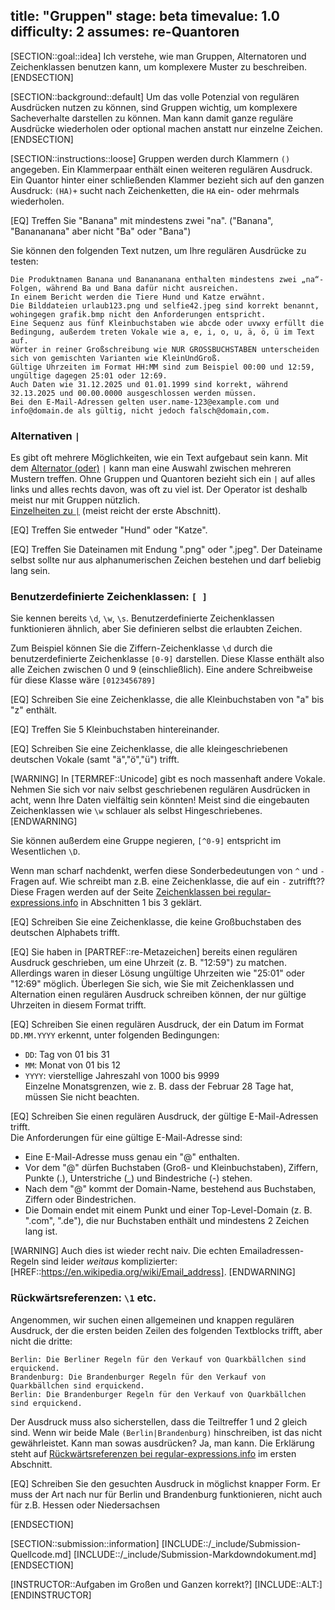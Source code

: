 title: "Gruppen"
stage: beta
timevalue: 1.0
difficulty: 2
assumes: re-Quantoren
---

[SECTION::goal::idea]
Ich verstehe, wie man Gruppen, Alternatoren und Zeichenklassen benutzen kann, um komplexere
Muster zu beschreiben.
[ENDSECTION]


[SECTION::background::default]
Um das volle Potenzial von regulären Ausdrücken nutzen zu können, sind Gruppen wichtig, um
komplexere Sacheverhalte darstellen zu können.
Man kann damit ganze reguläre Ausdrücke wiederholen oder optional machen anstatt nur einzelne Zeichen.
[ENDSECTION]


[SECTION::instructions::loose]
Gruppen werden durch Klammern `()` angegeben.
Ein Klammerpaar enthält einen weiteren regulären Ausdruck.
Ein Quantor hinter einer schließenden Klammer bezieht sich auf den ganzen Ausdruck:
`(HA)+` sucht nach Zeichenketten, die `HA` ein- oder mehrmals wiederholen.

[EQ] Treffen Sie "Banana" mit mindestens zwei "na". 
("Banana", "Banananana" aber nicht "Ba" oder "Bana")

Sie können den folgenden Text nutzen, um Ihre regulären Ausdrücke zu testen:
```
Die Produktnamen Banana und Banananana enthalten mindestens zwei „na“-Folgen, während Ba und Bana dafür nicht ausreichen.  
In einem Bericht werden die Tiere Hund und Katze erwähnt.  
Die Bilddateien urlaub123.png und selfie42.jpeg sind korrekt benannt, wohingegen grafik.bmp nicht den Anforderungen entspricht.  
Eine Sequenz aus fünf Kleinbuchstaben wie abcde oder uvwxy erfüllt die Bedingung, außerdem treten Vokale wie a, e, i, o, u, ä, ö, ü im Text auf.  
Wörter in reiner Großschreibung wie NUR GROSSBUCHSTABEN unterscheiden sich von gemischten Varianten wie KleinUndGroß.  
Gültige Uhrzeiten im Format HH:MM sind zum Beispiel 00:00 und 12:59, ungültige dagegen 25:01 oder 12:69.  
Auch Daten wie 31.12.2025 und 01.01.1999 sind korrekt, während 32.13.2025 und 00.00.0000 ausgeschlossen werden müssen.  
Bei den E-Mail-Adressen gelten user.name-123@example.com und info@domain.de als gültig, nicht jedoch falsch@domain,com.
```
<!-- time estimate: 10 min -->


### Alternativen `|`

Es gibt oft mehrere Möglichkeiten, wie ein Text aufgebaut sein kann. Mit dem 
[Alternator (oder)](https://www.regular-expressions.info/alternation.html)
`|` kann man eine Auswahl zwischen mehreren Mustern treffen.
Ohne Gruppen und Quantoren bezieht sich ein `|` auf alles links und alles rechts davon,
was oft zu viel ist.
Der Operator ist deshalb meist nur mit Gruppen nützlich.  
[Einzelheiten zu `|`](https://www.regular-expressions.info/alternation.html) (meist reicht der erste Abschnitt).

[EQ] Treffen Sie entweder "Hund" oder "Katze".

[EQ] Treffen Sie Dateinamen mit Endung ".png" oder ".jpeg".
Der Dateiname selbst sollte nur aus alphanumerischen Zeichen bestehen und darf beliebig lang sein.
<!-- time estimate: 10 min -->


### Benutzerdefinierte Zeichenklassen: `[ ]`

Sie kennen bereits `\d`, `\w`, `\s`.
Benutzerdefinierte Zeichenklassen funktionieren ähnlich, aber Sie
definieren selbst die erlaubten Zeichen.

Zum Beispiel können Sie die Ziffern-Zeichenklasse `\d` durch die benutzerdefinierte Zeichenklasse
`[0-9]` darstellen.
Diese Klasse enthält also alle Zeichen zwischen 0 und 9 (einschließlich).
Eine andere Schreibweise für diese Klasse wäre `[0123456789]`

[EQ] Schreiben Sie eine Zeichenklasse, die alle Kleinbuchstaben von "a" bis "z" enthält.

[EQ] Treffen Sie 5 Kleinbuchstaben hintereinander.

[EQ] Schreiben Sie eine Zeichenklasse, die alle kleingeschriebenen deutschen Vokale (samt "ä","ö","ü") trifft.

[WARNING]
In [TERMREF::Unicode] gibt es noch massenhaft andere Vokale.
Nehmen Sie sich vor naiv selbst geschriebenen regulären Ausdrücken in acht,
wenn Ihre Daten vielfältig sein könnten!
Meist sind die eingebauten Zeichenklassen wie `\w` schlauer als selbst Hingeschriebenes.
[ENDWARNING]

Sie können außerdem eine Gruppe negieren, `[^0-9]` entspricht im Wesentlichen `\D`.

Wenn man scharf nachdenkt, werfen diese Sonderbedeutungen von `^` und `-` Fragen auf.
Wie schreibt man z.B. eine Zeichenklasse, die auf ein `-` zutrifft??  
Diese Fragen werden auf der Seite
[Zeichenklassen bei regular-expressions.info](https://www.regular-expressions.info/charclass.html)
in Abschnitten 1 bis 3 geklärt.

[EQ] Schreiben Sie eine Zeichenklasse, die keine Großbuchstaben des deutschen Alphabets trifft.

[EQ] Sie haben in [PARTREF::re-Metazeichen] bereits einen regulären Ausdruck geschrieben, um eine
Uhrzeit (z. B. "12:59") zu matchen.
Allerdings waren in dieser Lösung ungültige Uhrzeiten wie "25:01" oder "12:69" möglich.
Überlegen Sie sich, wie Sie mit Zeichenklassen und Alternation einen regulären Ausdruck schreiben können, 
der nur gültige Uhrzeiten in diesem Format trifft.

[EQ] Schreiben Sie einen regulären Ausdruck, der ein Datum im Format `DD.MM.YYYY` erkennt, unter folgenden Bedingungen:     
- `DD`: Tag von 01 bis 31       
- `MM`: Monat von 01 bis 12       
- `YYYY`: vierstellige Jahreszahl von 1000 bis 9999     
Einzelne Monatsgrenzen, wie z. B. dass der Februar 28 Tage hat, müssen Sie nicht beachten.

[EQ] Schreiben Sie einen regulären Ausdruck, der gültige E-Mail-Adressen trifft.  
Die Anforderungen für eine gültige E-Mail-Adresse sind:
- Eine E-Mail-Adresse muss genau ein "@" enthalten.     
- Vor dem "@" dürfen Buchstaben (Groß- und Kleinbuchstaben), Ziffern, Punkte (.), Unterstriche (_) und Bindestriche (-) stehen.          
- Nach dem "@" kommt der Domain-Name, bestehend aus Buchstaben, Ziffern oder Bindestrichen.         
- Die Domain endet mit einem Punkt und einer Top-Level-Domain (z. B. ".com", ".de"), die nur Buchstaben enthält und mindestens 2 Zeichen lang ist.   

[WARNING]
Auch dies ist wieder recht naiv. 
Die echten Emailadressen-Regeln sind leider _weitaus_ komplizierter:
[HREF::https://en.wikipedia.org/wiki/Email_address].
[ENDWARNING]
<!-- time estimate: 30 min -->


### Rückwärtsreferenzen: `\1` etc.

Angenommen, wir suchen einen allgemeinen und knappen regulären Ausdruck, der die ersten beiden Zeilen
des folgenden Textblocks trifft, aber nicht die dritte:
```
Berlin: Die Berliner Regeln für den Verkauf von Quarkbällchen sind erquickend.
Brandenburg: Die Brandenburger Regeln für den Verkauf von Quarkbällchen sind erquickend.
Berlin: Die Brandenburger Regeln für den Verkauf von Quarkbällchen sind erquickend.
```
Der Ausdruck muss also sicherstellen, dass die Teiltreffer 1 und 2 gleich sind.
Wenn wir beide Male `(Berlin|Brandenburg)` hinschreiben, ist das nicht gewährleistet.
Kann man sowas ausdrücken?
Ja, man kann. Die Erklärung steht auf
[Rückwärtsreferenzen bei regular-expressions.info](https://www.regular-expressions.info/backref.html)
im ersten Abschnitt.

[EQ] Schreiben Sie den gesuchten Ausdruck in möglichst knapper Form. 
Er muss der Art nach nur für Berlin und Brandenburg funktionieren, nicht auch für z.B.
Hessen oder Niedersachsen
<!-- time estimate: 10 min -->
[ENDSECTION]


[SECTION::submission::information]
[INCLUDE::/_include/Submission-Quellcode.md]
[INCLUDE::/_include/Submission-Markdowndokument.md]
[ENDSECTION]


[INSTRUCTOR::Aufgaben im Großen und Ganzen korrekt?]
[INCLUDE::ALT:]
[ENDINSTRUCTOR]
